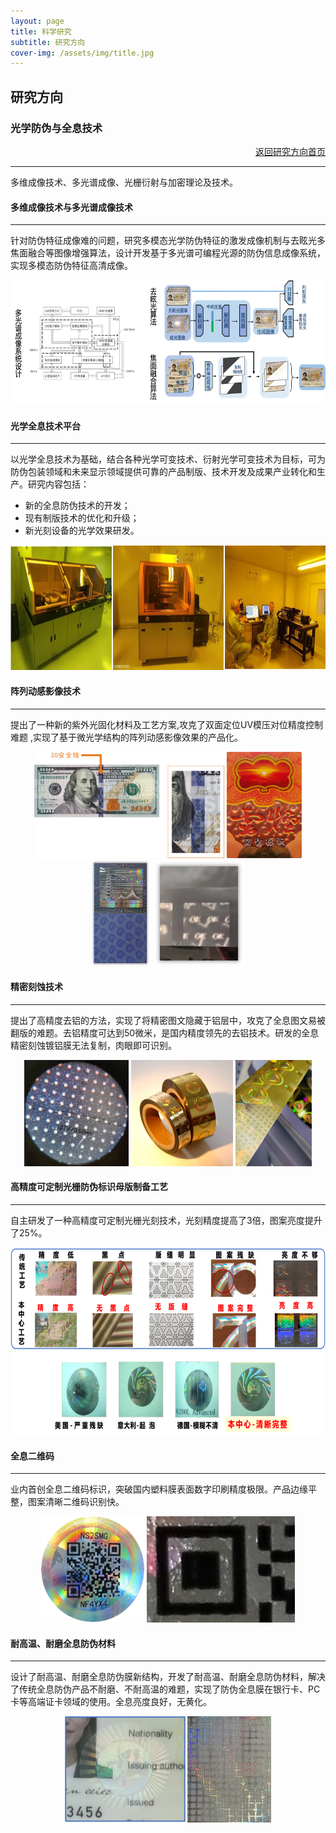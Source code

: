 ```yaml
---
layout: page
title: 科学研究
subtitle: 研究方向
cover-img: /assets/img/title.jpg
---
```

<!--
 * @Author: Conghao Wong
 * @Date: 2023-03-08 19:13:03
 * @LastEditors: Conghao Wong
 * @LastEditTime: 2023-03-12 19:12:05
 * @Description: file content
 * @Github: https://cocoon2wong.github.io
 * Copyright 2023 Conghao Wong, All Rights Reserved.
-->

<link rel="stylesheet" type="text/css" href="/assets/css/user.css">

## 研究方向

<div class="t_grid_back">
    <div>
        <h3>光学防伪与全息技术</h3>
    </div>
    <div align="right">
        <a class="btn btn-info btn-lg get-started-btn btn_dark" href="/researchs/researchs_index">返回研究方向首页</a>
    </div>
</div>

---

多维成像技术、多光谱成像、光栅衍射与加密理论及技术。

#### 多维成像技术与多光谱成像技术
---

针对防伪特征成像难的问题，研究多模态光学防伪特征的激发成像机制与去眩光多焦面融合等图像增强算法，设计开发基于多光谱可编程光源的防伪信息成像系统，实现多模态防伪特征高清成像。
 
<div style="text-align: center;">
    <img style="height: 200px;" src="/assets/img/researchs/8/image001.png">
</div> 

#### 光学全息技术平台
---

以光学全息技术为基础，结合各种光学可变技术、衍射光学可变技术为目标，可为防伪包装领域和未来显示领域提供可靠的产品制版、技术开发及成果产业转化和生产。研究内容包括：

- 新的全息防伪技术的开发；
- 现有制版技术的优化和升级；
- 新光刻设备的光学效果研发。

<div style="text-align: center;">
    <img style="height: 200px;" src="/assets/img/researchs/8/image002.png">
</div>  

#### 阵列动感影像技术
---

提出了一种新的紫外光固化材料及工艺方案,攻克了双面定位UV模压对位精度控制难题 ,实现了基于微光学结构的阵列动感影像效果的产品化。
    
<div style="text-align: center;">
    <img style="height: 170px;" src="/assets/img/researchs/8/image003.png">
    <img style="height: 170px;" src="/assets/img/researchs/8/image005.png">
    <img style="height: 170px;" src="/assets/img/researchs/8/image006.png">
    <img style="height: 170px;" src="/assets/img/researchs/8/image007.png">
</div>  

#### 精密刻蚀技术
---

提出了高精度去铝的方法，实现了将精密图文隐藏于铝层中，攻克了全息图文易被翻版的难题。去铝精度可达到50微米，是国内精度领先的去铝技术。研发的全息精密刻蚀镀铝膜无法复制，肉眼即可识别。
   
<div style="text-align: center;">
    <img style="height: 170px;" src="/assets/img/researchs/8/image009.jpg">
    <img style="height: 170px;" src="/assets/img/researchs/8/image010.jpg">
    <img style="height: 170px;" src="/assets/img/researchs/8/image011.jpg">
</div>  

#### 高精度可定制光栅防伪标识母版制备工艺
---

自主研发了一种高精度可定制光栅光刻技术，光刻精度提高了3倍，图案亮度提升了25%。
 
<div style="text-align: center;">
    <img style="height: 300px;" src="/assets/img/researchs/8/image013.png">
</div>  

#### 全息二维码
---

业内首创全息二维码标识，突破国内塑料膜表面数字印刷精度极限。产品边缘平整，图案清晰二维码识别快。
  
<div style="text-align: center;">
    <img style="height: 170px;" src="/assets/img/researchs/8/image014.png">
    <img style="height: 170px;" src="/assets/img/researchs/8/image015.jpg">
</div>  

#### 耐高温、耐磨全息防伪材料
---

设计了耐高温、耐磨全息防伪膜新结构，开发了耐高温、耐磨全息防伪材料，解决了传统全息防伪产品不耐磨、不耐高温的难题，实现了防伪全息膜在银行卡、PC卡等高端证卡领域的使用。全息亮度良好，无黄化。
   
<div style="text-align: center;">
    <img style="height: 170px;" src="/assets/img/researchs/8/image016.png">
    <img style="height: 170px;" src="/assets/img/researchs/8/image017.jpg">
</div>  
